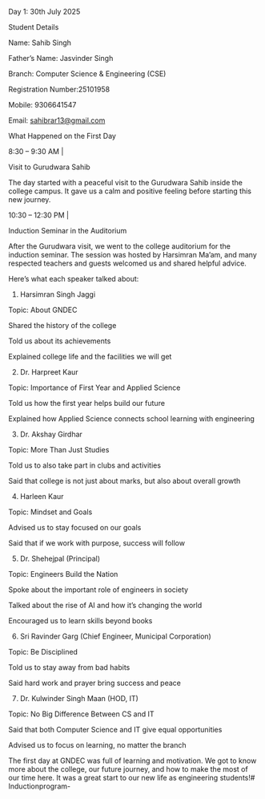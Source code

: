 Day 1: 30th July 2025

 Student Details

Name: Sahib Singh 

Father’s Name: Jasvinder Singh 

Branch: Computer Science & Engineering (CSE)

Registration Number:25101958

Mobile: 9306641547

Email: sahibrar13@gmail.com

What Happened on the First Day

8:30 – 9:30 AM |                      

Visit to Gurudwara Sahib

The day started with a peaceful visit to the Gurudwara Sahib inside the college campus. It gave us a calm and positive feeling before starting this new journey.

10:30 – 12:30 PM | 

Induction Seminar in the Auditorium

After the Gurudwara visit, we went to the college auditorium for the induction seminar. The session was hosted by Harsimran Ma’am, and many respected teachers and guests welcomed us and shared helpful advice.

Here’s what each speaker talked about:

1. Harsimran Singh Jaggi

Topic: About GNDEC

Shared the history of the college

Told us about its achievements

Explained college life and the facilities we will get

2. Dr. Harpreet Kaur

Topic: Importance of First Year and Applied Science

Told us how the first year helps build our future

Explained how Applied Science connects school learning with engineering

3. Dr. Akshay Girdhar

Topic: More Than Just Studies

Told us to also take part in clubs and activities

Said that college is not just about marks, but also about overall growth

4. Harleen Kaur

Topic: Mindset and Goals

Advised us to stay focused on our goals

Said that if we work with purpose, success will follow

5. Dr. Shehejpal (Principal)

Topic: Engineers Build the Nation

Spoke about the important role of engineers in society

Talked about the rise of AI and how it’s changing the world

Encouraged us to learn skills beyond books

6. Sri Ravinder Garg (Chief Engineer, Municipal Corporation)

Topic: Be Disciplined

Told us to stay away from bad habits

Said hard work and prayer bring success and peace

 7. Dr. Kulwinder Singh Maan (HOD, IT)

Topic: No Big Difference Between CS and IT

Said that both Computer Science and IT give equal opportunities

Advised us to focus on learning, no matter the branch

The first day at GNDEC was full of learning and motivation. We got to know more about the college, our future journey, and how to make the most of our time here. It was a great start to our new life as engineering students!# Inductionprogram-
